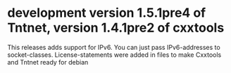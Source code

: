development version 1.5.1pre4 of Tntnet, version 1.4.1pre2 of cxxtools
======================================================================

This releases adds support for IPv6. You can just pass IPv6-addresses to
socket-classes. License-statements were added in files to make Cxxtools and
Tntnet ready for debian

